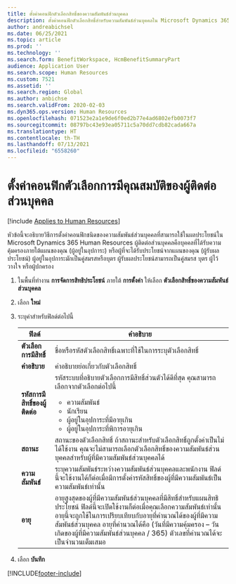 ```yaml
---
title: ตั้งค่าคอนฟิกตัวเลือกสิทธิ์ของความสัมพันธ์ส่วนบุคคล
description: ตั้งค่าคอนฟิกตัวเลือกสิทธิ์สำหรับความสัมพันธ์ส่วนบุคคลใน Microsoft Dynamics 365 Human Resources ผู้ที่มีความสัมพันธ์ส่วนบุคคลสามารถเป็นผู้รับผลประโยชน์หรือผู้อยู่ในอุปการะได้
author: andreabichsel
ms.date: 06/25/2021
ms.topic: article
ms.prod: ''
ms.technology: ''
ms.search.form: BenefitWorkspace, HcmBenefitSummaryPart
audience: Application User
ms.search.scope: Human Resources
ms.custom: 7521
ms.assetid: ''
ms.search.region: Global
ms.author: anbichse
ms.search.validFrom: 2020-02-03
ms.dyn365.ops.version: Human Resources
ms.openlocfilehash: 071523e2a1e9de6f0ed2b77e4ad6802efb0073f7
ms.sourcegitcommit: 08797bc43e93ea05711c5a70dd7cdb82cada667a
ms.translationtype: HT
ms.contentlocale: th-TH
ms.lasthandoff: 07/13/2021
ms.locfileid: "6558260"
---
```

# <a name="configure-personal-contact-eligibility-options"></a>ตั้งค่าคอนฟิกตัวเลือกการมีคุณสมบัติของผู้ติดต่อส่วนบุคคล

[!include [Applies to Human Resources](../includes/applies-to-hr.md)]

หัวข้อนี้จะอธิบายวิธีการตั้งค่าคอนฟิกชนิดของความสัมพันธ์ส่วนบุคคลที่สามารถใช้ในผลประโยชน์ใน Microsoft Dynamics 365 Human Resources ผู้ติดต่อส่วนบุคคลคือบุคคลที่ได้รับความคุ้มครองภายใต้แผนของคุณ (ผู้อยู่ในอุปการะ) หรือผู้ที่จะได้รับประโยชน์จากแผนของคุณ (ผู้รับผลประโยชน์) ผู้อยู่ในอุปการะมักเป็นคู่สมรสหรือบุตร ผู้รับผลประโยชน์สามารถเป็นคู่สมรส บุตร ผู้ไว้วางใจ หรือผู้ปกครอง

1. ในพื้นที่ทำงาน **การจัดการสิทธิประโยชน์** ภายใต้ **การตั้งค่า** ให้เลือก **ตัวเลือกสิทธิ์ของความสัมพันธ์ส่วนบุคคล**

2. เลือก **ใหม่**

3. ระบุค่าสำหรับฟิลด์ต่อไปนี้

   | ฟิลด์ | คำอธิบาย |
   | --- | --- |
   | **ตัวเลือกการมีสิทธิ์** | ชื่อหรือรหัสตัวเลือกสิทธิ์เฉพาะที่ใช้ในการระบุตัวเลือกสิทธิ์ |
   | **คำอธิบาย** | คำอธิบายย่อเกี่ยวกับตัวเลือกสิทธิ์ |
   | **รหัสการมีสิทธิ์ของผู้ติดต่อ** | รหัสระบบที่อธิบายตัวเลือกการมีสิทธิ์ส่วนตัวได้ดีที่สุด คุณสามารถเลือกจากตัวเลือกต่อไปนี้ <ul><li>ความสัมพันธ์</li><li>นักเรียน</li><li>ผู้อยู่ในอุปการะที่มีอายุเกิน</li><li>ผู้อยู่ในอุปการะที่พิการอายุเกิน</li></ul> |
   | **สถานะ** | สถานะของตัวเลือกสิทธิ์ ถ้าสถานะสำหรับตัวเลือกสิทธิ์ถูกตั้งค่าเป็นไม่ได้ใช้งาน คุณจะไม่สามารถเลือกตัวเลือกสิทธิ์ของความสัมพันธ์ส่วนบุคคลสำหรับผู้ที่มีความสัมพันธ์ส่วนบุคคลได้ |
   | **ความสัมพันธ์** | ระบุความสัมพันธ์ระหว่างความสัมพันธ์ส่วนบุคคลและพนักงาน ฟิลด์นี้จะใช้งานได้ก็ต่อเมื่อมีการตั้งค่ารหัสสิทธิ์ของผู้ที่มีความสัมพันธ์เป็นความสัมพันธ์เท่านั้น |
   | **อายุ** | อายุสูงสุดของผู้ที่มีความสัมพันธ์ส่วนบุคคลที่มีสิทธิ์สำหรับแผนสิทธิประโยชน์ ฟิลด์นี้จะเปิดใช้งานก็ต่อเมื่อคุณเลือกความสัมพันธ์เท่านั้น อายุนี้จะถูกใช้ในการเปรียบเทียบกับอายุที่คำนวณได้ของผู้ที่มีความสัมพันธ์ส่วนบุคคล อายุที่คำนวณได้คือ (วันที่มีความคุ้มครอง – วันเกิดของผู้ที่มีความสัมพันธ์ส่วนบุคคล / 365) ตัวเลขที่คำนวณได้จะเป็นจำนวนเต็มเสมอ |

4. เลือก **บันทึก** 


[!INCLUDE[footer-include](../includes/footer-banner.md)]
